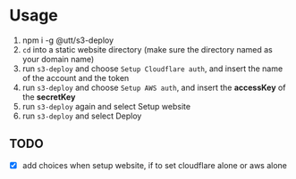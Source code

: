 # Usage

1. npm i -g @utt/s3-deploy
2. `cd` into a static website directory (make sure the directory named as your domain name)
3. run `s3-deploy` and choose `Setup Cloudflare auth`, and insert the name of the account and the token
4. run `s3-deploy` and choose `Setup AWS auth`, and insert the **accessKey** of the **secretKey**
5. run `s3-deploy` again and select Setup website
6. run `s3-deploy` and select Deploy

## TODO

- [x] add choices when setup website, if to set cloudflare alone or aws alone
